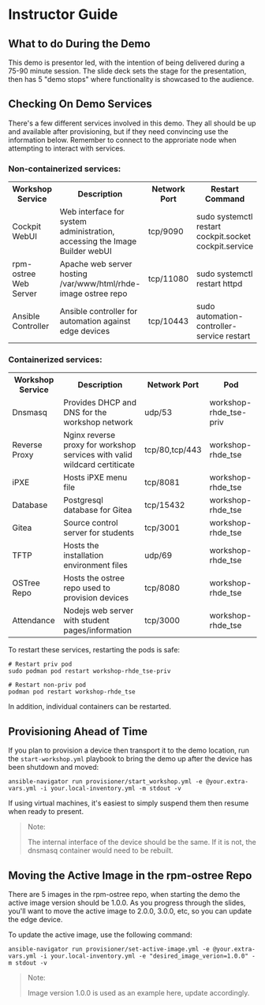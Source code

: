 # Instructor Guide

## What to do During the Demo
This demo is presentor led, with the intention of being delivered during a 75-90 minute session. The slide deck sets the stage for the presentation, then has 5 "demo stops" where functionality is showcased to the audience.

## Checking On Demo Services
There's a few different services involved in this demo. They all should be up and available after provisioning, but if they need convincing use the information below. Remember to connect to the approriate node when attempting to interact with services.

### Non-containerized services:
<table>
  <tr>
    <th>Workshop Service</th>
    <th>Description</th>
    <th>Network Port</th>
    <th>Restart Command</th>
  </tr>
  <tr>
    <td>Cockpit WebUI</td>
    <td>Web interface for system administration, accessing the Image Builder webUI</td>
    <td>tcp/9090</td>
    <td>sudo systemctl restart cockpit.socket cockpit.service</td>
  </tr>
  <tr>
    <td>rpm-ostree Web Server</td>
    <td>Apache web server hosting /var/www/html/rhde-image ostree repo</td>
    <td>tcp/11080</td>
    <td>sudo systemctl restart httpd</td>
  </tr>
  <tr>
    <td>Ansible Controller</td>
    <td>Ansible controller for automation against edge devices</td>
    <td>tcp/10443</td>
    <td>sudo automation-controller-service restart</td>
  </tr>
</table>

### Containerized services:
<table>
  <tr>
    <th>Workshop Service</th>
    <th>Description</th>
    <th>Network Port</th>
    <th>Pod</th>
  </tr>
  <tr>
    <td>Dnsmasq</td>
    <td>Provides DHCP and DNS for the workshop network</td>
    <td>udp/53</td>
    <td>workshop-rhde_tse-priv</td>
  </tr>
  <tr>
    <td>Reverse Proxy</td>
    <td>Nginx reverse proxy for workshop services with valid wildcard certiticate</td>
    <td>tcp/80,tcp/443</td>
    <td>workshop-rhde_tse</td>
  </tr>
  <tr>
    <td>iPXE</td>
    <td>Hosts iPXE menu file</td>
    <td>tcp/8081</td>
    <td>workshop-rhde_tse</td>
  </tr>
  <tr>
    <td>Database</td>
    <td>Postgresql database for Gitea</td>
    <td>tcp/15432</td>
    <td>workshop-rhde_tse</td>
  </tr>
  <tr>
    <td>Gitea</td>
    <td>Source control server for students</td>
    <td>tcp/3001</td>
    <td>workshop-rhde_tse</td>
  </tr>
  <tr>
    <td>TFTP</td>
    <td>Hosts the installation environment files</td>
    <td>udp/69</td>
    <td>workshop-rhde_tse</td>
  </tr>
  <tr>
    <td>OSTree Repo</td>
    <td>Hosts the ostree repo used to provision devices</td>
    <td>tcp/8080</td>
    <td>workshop-rhde_tse</td>
  </tr>
  <tr>
    <td>Attendance</td>
    <td>Nodejs web server with student pages/information</td>
    <td>tcp/3000</td>
    <td>workshop-rhde_tse</td>
  </tr>
</table>

To restart these services, restarting the pods is safe:
```
# Restart priv pod
sudo podman pod restart workshop-rhde_tse-priv

# Restart non-priv pod
podman pod restart workshop-rhde_tse
```

In addition, individual containers can be restarted.

## Provisioning Ahead of Time

If you plan to provision a device then transport it to the demo location, run the `start-workshop.yml` playbook to bring the demo up after the device has been shutdown and moved:

```
ansible-navigator run provisioner/start_workshop.yml -e @your.extra-vars.yml -i your.local-inventory.yml -m stdout -v
```

If using virtual machines, it's easiest to simply suspend them then resume when ready to present.

> Note:
>
> The internal interface of the device should be the same. If it is not, the dnsmasq container would need to be rebuilt.

## Moving the Active Image in the rpm-ostree Repo

There are 5 images in the rpm-ostree repo, when starting the demo the active image version should be 1.0.0. As you progress through the slides, you'll want to move the active image to 2.0.0, 3.0.0, etc, so you can update the edge device.

To update the active image, use the following command:
```
ansible-navigator run provisioner/set-active-image.yml -e @your.extra-vars.yml -i your.local-inventory.yml -e "desired_image_verion=1.0.0" -m stdout -v
```

> Note:
>
> Image version 1.0.0 is used as an example here, update accordingly.
